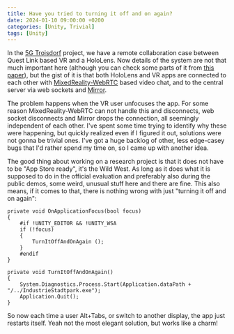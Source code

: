 ```yaml
---
title: Have you tried to turning it off and on again?
date: 2024-01-10 09:00:00 +0200
categories: [Unity, Trivial]
tags: [Unity]   
---
```

In the [5G Troisdorf](https://www.5gtroisdorf.de/) project, we have a remote collaboration case between Quest Link based VR and a HoloLens. Now details of the system are not that much important here (although you can check some parts of it from [this paper](https://dl.acm.org/doi/10.1145/3544549.3585835)), but the gist of it is that both HoloLens and VR apps are connected to each other with [MixedReality-WebRTC](https://github.com/microsoft/MixedReality-WebRTC) based video chat, and to the central server via web sockets and [Mirror](https://mirror-networking.com/).

The problem happens when the VR user unfocuses the app. For some reason MixedReality-WebRTC can not handle this and disconnects, web socket disconnects and Mirror drops the connection, all seemingly independent of each other. I've spent some time trying to identify why these were happening, but quickly realized even if I figured it out, solutions were not gonna be trivial ones. I've got a huge backlog of other, less edge-casey bugs that I'd rather spend my time on, so I came up with another idea.

The good thing about working on a research project is that it does not have to be "App Store ready", it's the Wild West. As long as it does what it is supposed to do in the official evaluation and preferably also during the public demos, some weird, unusual stuff here and there are fine. This also means, if it comes to that, there is nothing wrong with just "turning it off and on again":

    private void OnApplicationFocus(bool focus)
    {
        #if !UNITY_EDITOR && !UNITY_WSA
        if (!focus)
        {
            TurnItOffAndOnAgain ();
        }
        #endif
    }

    private void TurnItOffAndOnAgain()
    {
        System.Diagnostics.Process.Start(Application.dataPath + "/../IndustrieStadtpark.exe");
        Application.Quit();
    }

So now each time a user Alt+Tabs, or switch to another display, the app just restarts itself. Yeah not the most elegant solution, but works like a charm! 